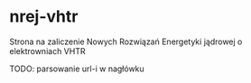 nrej-vhtr
=========

Strona na zaliczenie Nowych Rozwiązań Energetyki jądrowej o elektrowniach VHTR

TODO: parsowanie url-i w nagłówku